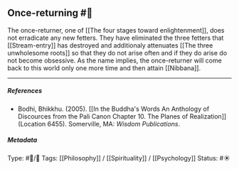 ## Once-returning  #🧠 

The once-returner, one of [[The four stages toward enlightenment]], does not erradicate any new fetters. They have eliminated the three fetters that [[Stream-entry]] has destroyed and additionaly attenuates [[The three unwholesome roots]] so that they do not arise often and if they do arise do not become obsessive. As the name implies, the once-returner will come back to this world only one more time and then attain [[Nibbana]].

___

##### References

- Bodhi, Bhikkhu. (2005). [[In the Buddha's Words An Anthology of Discources from the Pali Canon Chapter 10. The Planes of Realization]]  (Location 6455). Somerville, MA: _Wisdom Publications_.

##### Metadata

Type: #🔵/🔵 
Tags: [[Philosophy]] / [[Spirituality]] / [[Psychology]] 
Status: #☀️ 